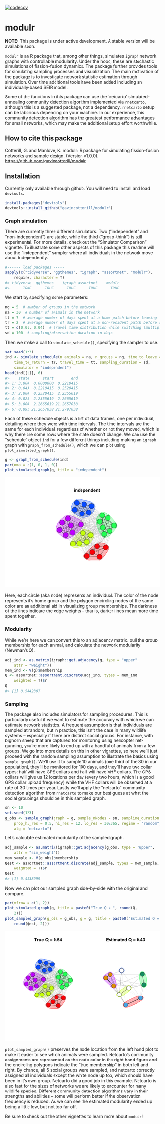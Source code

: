 <!-- badges: start -->

[![codecov](https://codecov.io/gh/gavincotterill/modulr/branch/main/graph/badge.svg?token=511F3OBKA6)](https://codecov.io/gh/gavincotterill/modulr)
<!-- badges: end -->

# modulr

**NOTE:** This package is under active development. A stable version
will be available soon.

`modulr` is an R package that, among other things, simulates `igraph`
network graphs with controllable modularity. Under the hood, these are
stochastic simulations of fission-fusion dynamics. The package further
provides tools for simulating sampling processes and visualization. The
main motivation of the package is to investigate network statistic
estimation through simulation. Over time additional tools have been
added including an individually-based SEIR model.

Some of the functions in this package can use the ‘netcarto’
simulated-annealing community detection algorithm implemented via
`rnetcarto`, although this is a suggested package, not a dependency.
`rnetcarto` setup can be laborious depending on your machine. In our
experience, this community detection algorithm has the greatest
performance advantages for small networks, which may make the additional
setup effort worthwhile.

## How to cite this package

Cotterill, G. and Manlove, K. modulr: R package for simulating
fission-fusion networks and sample design. (Version v1.0.0).
<https://github.com/gavincotterill/modulr>

## Installation

Currently only available through github. You will need to install and
load `devtools`.

``` r
install.packages("devtools")
devtools::install_github("gavincotterill/modulr")
```

### Graph simulation

There are currently three different simulators. Two (“independent” and
“non-independent”) are stable, while the third (“group-think”) is still
experimental. For more details, check out the “Simulator Comparison”
vignette. To illustrate some other aspects of this package this readme
will use the “independent” sampler where all individuals in the network
move about independently.

``` r
#------ load packages -----
sapply(c("tidyverse", "ggthemes", "igraph", "assortnet", "modulr"),
    require, character = T)
#> tidyverse  ggthemes    igraph assortnet    modulr 
#>      TRUE      TRUE      TRUE      TRUE      TRUE
```

We start by specifying some parameters:

``` r
ng = 5  # number of groups in the network
na = 30  # number of animals in the network
tl = 7  # average number of days spent at a home patch before leaving
tr = 2  # average number of days spent at a non-resident patch before returning home
tt = c(0.01, 0.04)  # travel time distribution while switching (multiply by 1440 minutes per day: between ~15 minutes to an hour to switch groups)
sd = 100  # sampling/observation duration in days
```

Then we make a call to `simulate_schedule()`, specifying the sampler to
use.

``` r
set.seed(123)
ind <- simulate_schedule(n_animals = na, n_groups = ng, time_to_leave = tl,
    time_to_return = tr, travel_time = tt, sampling_duration = sd,
    simulator = "independent")
head(ind[[1]], 6)
#>    state      start        end
#> 1: 3.000  0.0000000  0.2210415
#> 2: 0.043  0.2210415  0.2520415
#> 3: 2.000  0.2520415  2.2355619
#> 4: 0.025  2.2355619  2.2665619
#> 5: 3.000  2.2665619 21.2657038
#> 6: 0.091 21.2657038 21.2797038
```

Each of these schedule objects is a list of data.frames, one per
individual, detailing where they were with time intervals. The time
intervals are the same for each individual, regardless of whether or not
they moved, which is why there are some rows where the state doesn’t
change. We can use the “schedule” object `ind` for a few different
things including making an `igraph` graph with `graph_from_schedule()`,
which we can plot using `plot_simulated_graph()`.

``` r
g <- graph_from_schedule(ind)
par(oma = c(1, 0, 1, 0))
plot_simulated_graph(g, title = "independent")
```

![](man/figures/README-graph-1.png)

Here, each circle (aka node) represents an individual. The color of the
node represents it’s home group and the polygon encircling nodes of the
same color are an additional aid in visualizing group memberships. The
darkness of the lines indicate the edge weights – that is, darker lines
mean more time spent together.

### Modularity

While we’re here we can convert this to an adjacency matrix, pull the
group membership for each animal, and calculate the network modularity
(Newman’s Q).

``` r
adj_ind <- as.matrix(igraph::get.adjacency(g, type = "upper",
    attr = "weight"))
mem_ind <- V(g)$membership
Q <- assortnet::assortment.discrete(adj_ind, types = mem_ind,
    weighted = T)$r
Q
#> [1] 0.5442307
```

### Sampling

The package also includes simulators for sampling procedures. This is
particularly useful if we want to estimate the accuracy with which we
can estimate network statistics. A frequent assumption is that
individuals are sampled at random, but in practice, this isn’t the case
in many wildlife systems – especially if there are distinct social
groups. For instance, with bighorn sheep that are captured for
monitoring using helicopter net-gunning, you’re more likely to end up
with a handful of animals from a few groups. We go into more details on
this in other vignettes, so here we’ll just proceed with the random
sampling assumption to illustrate the basics using `sample_graph()`.
We’ll use it to sample 10 animals (one third of the 30 in our
population), they’ll be monitored for 100 days, and they’ll have two
collar types: half will have GPS collars and half will have VHF collars.
The GPS collars will give us 12 locations per day (every two hours,
which is a good GPS collar upload frequency) while the VHF collars will
be observed at a rate of 30 times per year. Lastly we’ll apply the
“netcarto” community detection algorithm from `rnetcarto` to make our
best guess at what the social groupings should be in this sampled graph.

``` r
sn <- 10
set.seed(123)
g_obs <- sample_graph(graph = g, sample_nNodes = sn, sampling_duration = sd,
    prop_hi_res = 0.5, hi_res = 12, lo_res = 30/365, regime = "random",
    alg = "netcarto")
```

Let’s calculate estimated modularity of the sampled graph.

``` r
adj_sample <- as.matrix(igraph::get.adjacency(g_obs, type = "upper",
    attr = "sim_weight"))
mem_sample <- V(g_obs)$membership
Qest <- assortnet::assortment.discrete(adj_sample, types = mem_sample,
    weighted = T)$r
Qest
#> [1] 0.4338999
```

Now we can plot our sampled graph side-by-side with the original and
compare.

``` r
par(mfrow = c(1, 2))
plot_simulated_graph(g, title = paste0("True Q = ", round(Q,
    2)))
plot_sampled_graph(g_obs = g_obs, g = g, title = paste0("Estimated Q = ",
    round(Qest, 2)))
```

![](man/figures/README-plot-sampled-1.png)

`plot_sampled_graph()` preserves the node location from the left hand
plot to make it easier to see which animals were sampled. Netcarto’s
community assignments are represented as the node color in the right
hand figure and the encircling polygons indicate the “true membership”
in both left and right. By chance, all 5 social groups were sampled, and
netcarto correctly assigned all individuals except the white node up
top, which should have been in it’s own group. Netcarto did a good job
in this example. Netcarto is also fast for the sizes of networks we are
likely to encounter for many wildlife species. Different community
detection algorithms vary in their strengths and abilities – some will
perform better if the observation frequency is reduced. As we can see
the estimated modularity ended up being a little low, but not too far
off.

Be sure to check out the other vignettes to learn more about `modulr`!
